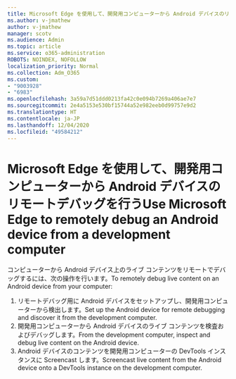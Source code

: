 ```yaml
---
title: Microsoft Edge を使用して、開発用コンピューターから Android デバイスのリモートデバッグを行う
ms.author: v-jmathew
author: v-jmathew
manager: scotv
ms.audience: Admin
ms.topic: article
ms.service: o365-administration
ROBOTS: NOINDEX, NOFOLLOW
localization_priority: Normal
ms.collection: Adm_O365
ms.custom:
- "9003928"
- "6983"
ms.openlocfilehash: 3a59a7d51ddd0213fa42c0e094b7269a406ae7e7
ms.sourcegitcommit: 2e4a5153e530bf15744a52e982eeb0d99757e9d2
ms.translationtype: HT
ms.contentlocale: ja-JP
ms.lasthandoff: 12/04/2020
ms.locfileid: "49584212"
---
```

# <a name="use-microsoft-edge-to-remotely-debug-an-android-device-from-a-development-computer"></a><span data-ttu-id="e9754-102">Microsoft Edge を使用して、開発用コンピューターから Android デバイスのリモートデバッグを行う</span><span class="sxs-lookup"><span data-stu-id="e9754-102">Use Microsoft Edge to remotely debug an Android device from a development computer</span></span>

<span data-ttu-id="e9754-103">コンピューターから Android デバイス上のライブ コンテンツをリモートでデバッグするには、次の操作を行います。</span><span class="sxs-lookup"><span data-stu-id="e9754-103">To remotely debug live content on an Android device from your computer:</span></span>

1. <span data-ttu-id="e9754-104">リモートデバッグ用に Android デバイスをセットアップし、開発用コンピューターから検出します。</span><span class="sxs-lookup"><span data-stu-id="e9754-104">Set up the Android device for remote debugging and discover it from the development computer.</span></span>
2. <span data-ttu-id="e9754-105">開発用コンピューターから Android デバイスのライブ コンテンツを検査およびデバッグします。</span><span class="sxs-lookup"><span data-stu-id="e9754-105">From the development computer, inspect and debug live content on the Android device.</span></span>
3. <span data-ttu-id="e9754-106">Android デバイスのコンテンツを開発用コンピューターの DevTools インスタンスに Screencast します。</span><span class="sxs-lookup"><span data-stu-id="e9754-106">Screencast live content from the Android device onto a DevTools instance on the development computer.</span></span>
